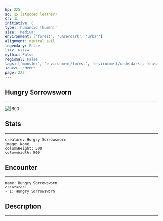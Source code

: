 ```yaml
---
hp: 225
ac: 15 (studded leather)
cr: 11
initiative: 0
type: 'humanoid (human)'    
size: 'Medium'
environment: ['forest', 'underdark', 'urban']
alignment: neutral evil
legendary: False
lair: False
mythic: False
regional: False
tags: ['monster', 'environment/forest', 'environment/underdark', 'environment/urban']
source: "MPMM"
page: 223
---
```


## Hungry Sorrowsworn
---

![|600](D:/Program%20Files/5e.tools/img/bestiary/MPMM/Hungry%20Sorrowsworn.webp)

## Stats
---

```statblock
creature: Hungry Sorrowsworn
image: None
columnHeight: 500
columnWidth: 500
```

## Encounter
---

```encounter-table
name: Hungry Sorrowsworn
creatures:
- 1: Hungry Sorrowsworn
```

## Description
---




